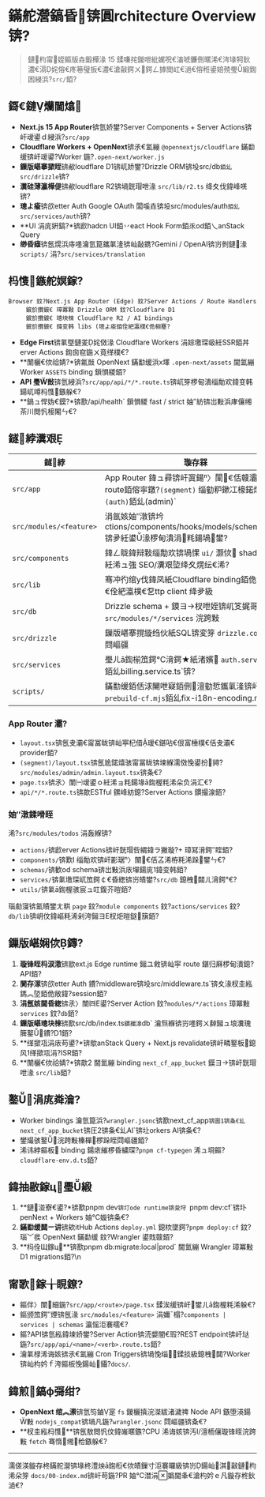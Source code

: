 ﻿# 鏋舵瀯鎬昏锛圓rchitecture Overview锛?

> 鏈枃甯姪鏂版垚鍛樺湪 15 鍒嗛挓鍐呭紕娓呪€滀唬鐮侀暱浠€涔堟牱鈥濃€滆姹傛€庝箞璧扳€濃€滄敼鍔ㄨ鍔ㄥ摢閲屸€濄€傛秹鍙婄殑璺緞鍧囦綅浜?`src/`銆?

## 鎶€鏈爤閫熻
- **Next.js 15 App Router**锛氫娇鐢?Server Components + Server Actions锛屽叆鍙ｄ綅浜?`src/app`
- **Cloudflare Workers + OpenNext**锛氶€氳繃 `@opennextjs/cloudflare` 鏋勫缓锛屽叆鍙?Worker 鍦?`.open-next/worker.js`
- **鏁版嵁搴撳眰**锛欳loudflare D1锛屼娇鐢?Drizzle ORM锛坄src/db`銆乣src/drizzle`锛?
- **瀵硅薄瀛樺偍**锛欳loudflare R2锛堝皝瑁呭湪 `src/lib/r2.ts` 绛夊伐鍏峰唴锛?
- **璁よ瘉**锛欱etter Auth Google OAuth 闆嗘垚锛坄src/modules/auth`銆乣src/services/auth`锛?
- **UI 涓庣姸鎬?*锛歋hadcn UI銆丷eact Hook Form銆乑od銆乀anStack Query
- **缈昏瘧**锛氬熀浜庤嚜瀹氫箟鑴氭湰锛屾敮鎸?Gemini / OpenAI锛岃剼鏈湪 `scripts/` 涓?`src/services/translation`

## 杩愯鏃舵嫇鎵?
```
Browser 鈫?Next.js App Router (Edge) 鈫?Server Actions / Route Handlers
     鈹斺攢鈹€ 璋冪敤 Drizzle ORM 鈫?Cloudflare D1
     鈹斺攢鈹€ 璁块棶 Cloudflare R2 / AI bindings
     鈹斺攢鈹€ 鍏变韩 libs (璁よ瘉銆佺紦瀛樸€佹棩蹇?
```

- **Edge First**锛氭墍鏈夎姹傚湪 Cloudflare Workers 涓婃墽琛岋紝SSR銆丼erver Actions 鍧囪窇鍦ㄨ竟缂樸€?
- **闈欐€佽祫婧?*锛氱敱 OpenNext 鏋勫缓浜х墿 `.open-next/assets` 閫氳繃 Worker `ASSETS` binding 鎻愪緵銆?
- **API 璺敱**锛氫綅浜?`src/app/api/*/*.route.ts`锛屼笌椤甸潰缁勪欢鍏变韩鍚屼竴杩愯鏃躲€?
- **鍋ュ悍妫€鏌?*锛歚/api/health` 鎻愪緵 fast / strict 妯″紡锛岀敤浜庨儴缃茶川閲忛椄闂ㄣ€?

## 鐩綍瀵艰

| 鐩綍 | 璇存槑 |
| --- | --- |
| `src/app` | App Router 鍏ュ彛锛屽寘鍚〉闈€佸竷灞€銆丄PI route銆傛寜鐓?`(segment)` 缁勭粐鏉冮檺鍩燂紝濡?`(auth)`銆乣(admin)` |
| `src/modules/<feature>` | 涓氬姟妯″潡锛坅ctions/components/hooks/models/schemas/utils锛夛紝鍙湪椤甸潰涓粍鍚堝鐢?|
| `src/components` | 鍏ㄥ眬鍏辩敤缁勪欢锛堝惈 `ui/` 灏佽 shadcn锛夛紝浠ュ強 SEO/瀵艰埅绛夊熀纭€浠?|
| `src/lib` | 骞冲彴绾у伐鍏凤紙Cloudflare binding銆佹棩蹇椼€佺紦瀛樸€乭ttp client 绛夛級 |
| `src/db` | Drizzle schema + 鏌ヨ杈呭姪锛屼笅娓哥敱 `src/modules/*/services` 浣跨敤 |
| `src/drizzle` | 鏁版嵁搴撹縼绉伙紙SQL锛変笌 `drizzle.config.ts` 閰嶇疆 |
| `src/services` | 璺ㄦā鍧椾笟鍔℃湇鍔★紙渚嬪 `auth.service.ts`銆乣billing.service.ts`锛?|
| `scripts/` | 鏋勫缓銆佸浗闄呭寲銆侀澶勭悊鑴氭湰锛屽 `prebuild-cf.mjs`銆乣fix-i18n-encoding.mjs` |

### App Router 灞?
- `layout.tsx`锛氬叏灞€甯冨眬锛屾寕杞借瑷€鍖呫€佷富棰樸€佸叏灞€ provider銆?
- `(segment)/layout.tsx`锛氬尯鍩熺骇甯冨眬锛堜緥濡傚悗鍙扮鐞?`src/modules/admin/admin.layout.tsx`锛夈€?
- `page.tsx`锛氶〉闈㈠叆鍙ｏ紝浠ョ粍鍚堟ā鍧楃粍浠朵负涓汇€?
- `api/*/*.route.ts`锛歊ESTful 鏍峰紡鎴?Server Actions 鏆撮湶銆?

### 妯″潡鍒嗗眰
浠?`src/modules/todos` 涓轰緥锛?
- `actions/`锛歋erver Actions锛屽皝瑁呰緭鍏ラ獙璇?+ 璋冩湇鍔″眰銆?
- `components/`锛歎I 缁勪欢锛屽彲琚〉闈€佸叾浠栫粍浠跺鐢ㄣ€?
- `schemas/`锛歓od schema锛岀敤浜庡墠鍚庣鍏变韩銆?
- `services/`锛氭墽琛屼笟鍔￠€昏緫锛岃皟鐢?`src/db` 鎴栧閮ㄦ湇鍔°€?
- `utils/`锛氭ā鍧楃骇宸ュ叿鍑芥暟銆?

瑙勮寖锛氳皟鐢ㄤ粠 `page` 鈫?`module components` 鈫?`actions/services` 鈫?`db/lib`锛岄伩鍏嶇粍浠剁洿鎺ヨЕ杈炬暟鎹簱銆?

## 鏁版嵁娴佽鏄?
1. **璇锋眰杩涙潵**锛歂ext.js Edge runtime 鎺ユ敹锛屾寜 route 鍖归厤椤甸潰鎴?API銆?
2. **閴存潈**锛欱etter Auth 鐨?middleware锛坄src/middleware.ts`锛夊湪杈圭紭鎷︽埅銆佹敞鍏?session銆?
3. **涓氬姟閫昏緫**锛氶〉闈㈣Е鍙?Server Action 鈫?`modules/*/actions` 璋冪敤 `services` 鈫?`db`銆?
4. **鏁版嵁璁块棶**锛歚src/db/index.ts` 鏆撮湶 `db` 瀹炰緥锛岃嚜鍔ㄨ繛鎺ュ埌瀵瑰簲鐜鐨?D1銆?
5. **缂撳瓨涓庡苟鍙?*锛歍anStack Query + Next.js revalidate锛屽疄鐜板鎴风缂撳瓨涓?ISR銆?
6. **闈欐€佽祫婧?*锛歊2 閫氳繃 binding `next_cf_app_bucket` 鏌ヨ锛屽皝瑁呭湪 `src/lib`銆?

## 鐜涓庣粦瀹?
- Worker bindings 瀹氫箟浜?`wrangler.jsonc`锛歚next_cf_app`锛圖1锛夈€乣next_cf_app_bucket`锛圧2锛夈€乣AI`锛圵orkers AI锛夈€?
- 鐢熶骇鐜浣跨敤榛樿椤跺眰閰嶇疆銆?
- 浠讳綍鏂板 binding 鍚庡繀椤昏繍琛?`pnpm cf-typegen` 浠ュ埛鏂?`cloudflare-env.d.ts`銆?

## 鍏抽敭鎵ц璺緞
1. **鏈湴寮€鍙?*锛歚pnpm dev`锛圢ode runtime锛夋垨 `pnpm dev:cf`锛圤penNext + Workers 妯℃嫙锛夈€?
2. **鏋勫缓閮ㄧ讲**锛欸itHub Actions `deploy.yml` 鎴栨墜鍔?`pnpm deploy:cf` 鈫?瑙﹀彂 OpenNext 鏋勫缓 鈫?Wrangler 鍙戝竷銆?
3. **杩佺Щ鎵ц**锛歚pnpm db:migrate:local|prod` 閫氳繃 Wrangler 璋冪敤 D1 migrations銆?\n
## 甯歌鎵╁睍鐐?
- 鏂伴〉闈細鍦?`src/app/<route>/page.tsx` 鍒涘缓锛屽鐢ㄦā鍧楃粍浠躲€?
- 鏂颁笟鍔″煙锛氬湪 `src/modules/<feature>` 涓嬭ˉ榻?`components | services | schemas` 瀛愮洰褰曘€?
- 鏂?API锛氫紭鍏堜娇鐢?Server Action锛涜嫢闇€瑕?REST endpoint锛屽垯鍦?`src/app/api/<name>/<verb>.route.ts`銆?
- 瀹氭椂浠诲姟锛氶€氳繃 Cron Triggers锛堝悗缁鍒掞級鎴栧閮?Worker锛屾枃妗ｆ洿鏂板悗鍚屾鑷?`docs/`.

## 鍏煎鎬ф彁绀?
- **OpenNext 绾︽潫**锛氫笉鏀寔 `fs` 鍐欐搷浣滐紱渚濊禆 Node API 鏃堕渶鍚敤 `nodejs_compat`锛堝凡鍦?`wrangler.jsonc` 閰嶇疆锛夈€?
- **杈圭紭杩愯**锛氬敖閲忛伩鍏嶉暱鏃?CPU 浠诲姟锛汚I/澶栭儴璇锋眰浣跨敤 `fetch` 骞惰缃秴鏃躲€?


---

濡傞渶鏇存柊鏋舵瀯锛堟柊澧炴ā鍧椼€佽皟鏁寸洰褰曪級锛岃鍚屾淇敼鏈枃浠朵笌 `docs/00-index.md`锛屽苟鍦?PR 妯℃澘涓嬀閫夆€滄枃妗ｅ凡鏇存柊鈥濄€?


